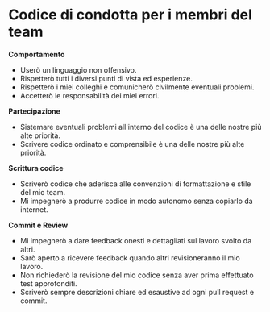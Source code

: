# Codice di condotta per i membri del team

**Comportamento**
-	Userò un linguaggio non offensivo.
-	Rispetterò tutti i diversi punti di vista ed esperienze. 
-	Rispetterò i miei colleghi e comunicherò civilmente eventuali problemi.
-	Accetterò le responsabilità dei miei errori.

**Partecipazione**
-	Sistemare eventuali problemi all'interno del codice è una delle nostre più alte priorità.
-	Scrivere codice ordinato e comprensibile è una delle nostre più alte priorità.


**Scrittura codice**
-	Scriverò codice che aderisca alle convenzioni di formattazione e stile del mio team.
-	Mi impegnerò a produrre codice in modo autonomo senza copiarlo da internet. 

**Commit e Review** 
-	Mi impegnerò a dare feedback onesti e dettagliati sul lavoro svolto da altri. 
-	Sarò aperto a ricevere feedback quando altri revisioneranno il mio lavoro. 
-	Non richiederò la revisione del mio codice senza aver prima effettuato test approfonditi.
-	Scriverò sempre descrizioni chiare ed esaustive ad ogni pull request e commit.

